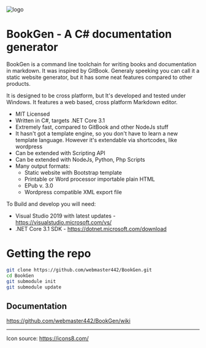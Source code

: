 ![logo](https://raw.githubusercontent.com/wiki/webmaster442/BookGen/img/logo.png)

# BookGen - A C# documentation generator

BookGen is a command line toolchain for writing books and documentation in markdown. It was inspired by GitBook. Generaly speeking you can call it a static website generator, but it has some neat features compared to other products.

It is designed to be cross platform, but It's developed and tested under Windows. It features a web based, cross platform Markdown editor.

* MIT Licensed
* Written in C#, targets .NET Core 3.1
* Extremely fast, compared to GitBook and other NodeJs stuff
* It hasn't got a template engine, so you don't have to learn a new template language. However it's extendable via shortcodes, like wordpress
* Can be extended with Scripting API
* Can be extended with NodeJs, Python, Php Scripts
* Many output formats: 
    * Static website with Bootstrap template
    * Printable or Word processor importable plain HTML
    * EPub v. 3.0
    * Wordpress compatible XML export file

To Build and develop you will need:
* Visual Studio 2019 with latest updates - https://visualstudio.microsoft.com/vs/
* .NET Core 3.1 SDK - https://dotnet.microsoft.com/download

# Getting the repo

```bash
git clone https://github.com/webmaster442/BookGen.git
cd BookGen
git submodule init
git submodule update
```

## Documentation

https://github.com/webmaster442/BookGen/wiki

---
Icon source: https://icons8.com/
